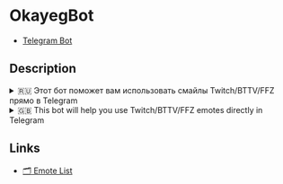 # OkayegBot

- [Telegram Bot](https://t.me/okayegbot)


## Description

<details>
<summary>🇷🇺 Этот бот поможет вам использовать смайлы Twitch/BTTV/FFZ прямо в Telegram</summary>

Бот работает автоматически, его не нужно никуда добавлять. 
Просто откройте любой из своих чатов и введите `@OkayegBot` в поле сообщения. Затем нажмите на результат, чтобы отправить.

Например, напишите
```
@OkayegBot forsenPls
```
</details>

<details>
<summary>🇬🇧 This bot will help you use Twitch/BTTV/FFZ emotes directly in Telegram</summary>

It works automatically, no need to add it anywhere. 
Simply open any of your chats and type `@OkayegBot` something in the message field. 
Then tap on a result to send.

For example, try typing 
```
@OkayegBot forsenPls
```
</details>

## Links

- [🗂 Emote List](https://github.com/peepoclub/okayeg/blob/main/db/all.yaml)
